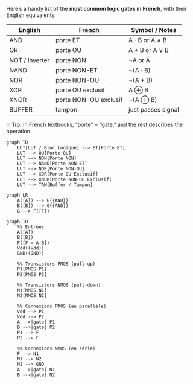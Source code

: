 Here’s a handy list of the **most common logic gates in French**, with their English equivalents:

| English        | French                | Symbol / Notes     |
| -------------- | --------------------- | ------------------ |
| AND            | porte ET              | A ⋅ B or A ∧ B     |
| OR             | porte OU              | A + B or A ∨ B     |
| NOT / Inverter | porte NON             | ¬A or A̅           |
| NAND           | porte NON-ET          | ¬(A ⋅ B)           |
| NOR            | porte NON-OU          | ¬(A + B)           |
| XOR            | porte OU exclusif     | A ⊕ B              |
| XNOR           | porte NON-OU exclusif | ¬(A ⊕ B)           |
| BUFFER         | tampon                | just passes signal |

💡 **Tip:** In French textbooks, “porte” = “gate,” and the rest describes the operation.

```mermaid
graph TD
    LUT[LUT / Bloc Logique] --> ET[Porte ET]
    LUT --> OU[Porte OU]
    LUT --> NON[Porte NON]
    LUT --> NAND[Porte NON-ET]
    LUT --> NOR[Porte NON-OU]
    LUT --> XOR[Porte OU Exclusif]
    LUT --> XNOR[Porte NON-OU Exclusif]
    LUT --> TAM[Buffer / Tampon]
```


```mermaid
graph LR
    A([A]) --> G{{AND}}
    B([B]) --> G{{AND}}
    G --> F([F])
```

```mermaid
graph TD
    %% Entrées
    A([A])
    B([B])
    F([F = A·B])
    Vdd((Vdd))
    GND((GND))

    %% Transistors PMOS (pull-up)
    P1[PMOS P1]
    P2[PMOS P2]

    %% Transistors NMOS (pull-down)
    N1[NMOS N1]
    N2[NMOS N2]

    %% Connexions PMOS (en parallèle)
    Vdd --> P1
    Vdd --> P2
    A -->|gate| P1
    B -->|gate| P2
    P1 --> F
    P2 --> F

    %% Connexions NMOS (en série)
    F --> N1
    N1 --> N2
    N2 --> GND
    A -->|gate| N1
    B -->|gate| N2
```
